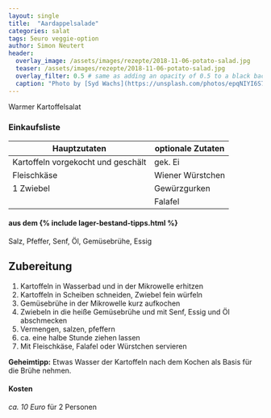 ```yaml
---
layout: single
title:  "Aardappelsalade"
categories: salat
tags: 5euro veggie-option
author: Simon Neutert
header:
  overlay_image: /assets/images/rezepte/2018-11-06-potato-salad.jpg
  teaser: /assets/images/rezepte/2018-11-06-potato-salad.jpg
  overlay_filter: 0.5 # same as adding an opacity of 0.5 to a black background
  caption: "Photo by [Syd Wachs](https://unsplash.com/photos/epqNIYI6S7E?utm_source=unsplash&utm_medium=referral&utm_content=creditCopyText) on [Unsplash](https://unsplash.com/search/photos/potato-salad?utm_source=unsplash&utm_medium=referral&utm_content=creditCopyText)"
---
```


Warmer Kartoffelsalat

### Einkaufsliste

| Hauptzutaten | optionale Zutaten |
|---|---|
| Kartoffeln vorgekocht und geschält | gek. Ei |
| Fleischkäse | Wiener Würstchen |
| 1 Zwiebel | Gewürzgurken | 
| | Falafel |

#### aus dem {% include lager-bestand-tipps.html %}

Salz, Pfeffer, Senf, Öl, Gemüsebrühe, Essig

## Zubereitung

1. Kartoffeln in Wasserbad und in der Mikrowelle erhitzen
2. Kartoffeln in Scheiben schneiden, Zwiebel fein würfeln
3. Gemüsebrühe in der Mikrowelle kurz aufkochen
4. Zwiebeln in die heiße Gemüsebrühe und mit Senf, Essig und Öl abschmecken
5. Vermengen, salzen, pfeffern
6. ca. eine halbe Stunde ziehen lassen
7. Mit Fleischkäse, Falafel oder Würstchen servieren

__Geheimtipp:__ Etwas Wasser der Kartoffeln nach dem Kochen als Basis für die Brühe nehmen.

#### Kosten

_ca. 10 Euro_ für 2 Personen
